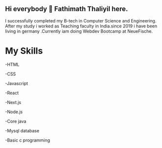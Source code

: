 ## Hi everybody 👋 Fathimath Thaliyil here.
 I successfully completed my B-tech in Computer Science and Engineering. After my study i worked as Teaching faculty in India.since 2019 i have been living in germany .Currently iam doing Webdev Bootcamp at NeueFische.
# My Skills
-HTML

-CSS

-Javascript

-React

-Next.js

-Node.js

-Core java 

-Mysql database

-Basic c programming


<!--**thaliyil/thaliyil** is a ✨ _special_ ✨ repository because its `README.md` (this file) appears on your GitHub profile.
()
Here are some ideas to get you started:

- 🔭 I’m currently working on ...
- 🌱 I’m currently learning ...
- 👯 I’m looking to collaborate on ...
- 🤔 I’m looking for help with ...
- 💬 Ask me about ...
- 📫 How to reach me: ...
- 😄 Pronouns: ...
- ⚡ Fun fact: ...
-->
